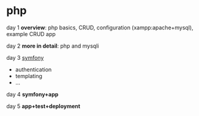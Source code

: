 # php

day 1 **overview**: php basics, CRUD, configuration (xampp:apache+mysql), example CRUD app

day 2 **more in detail**: php and mysqli

day 3 [symfony](https://symfony.com/)
 * authentication
 * templating
 * ...

day 4 **symfony+app**

day 5 **app+test+deployment**
